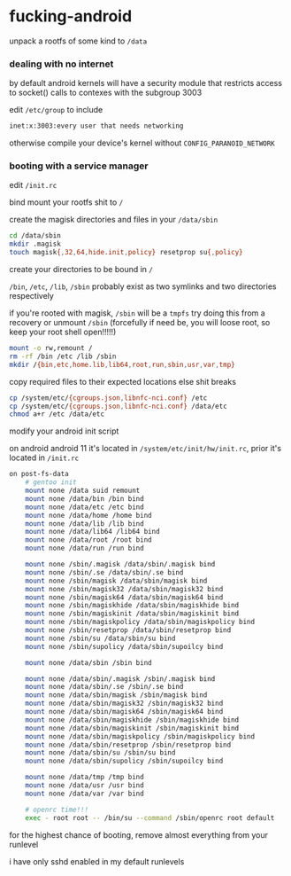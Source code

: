 # fucking-android

unpack a rootfs of some kind to `/data`

### dealing with no internet

by default android kernels will have a security
module that restricts access to socket() calls to contexes with the subgroup 3003

edit `/etc/group` to include

```bash
inet:x:3003:every user that needs networking
```

otherwise compile your device's kernel without `CONFIG_PARANOID_NETWORK`

### booting with a service manager

edit `/init.rc`

bind mount your rootfs shit to `/`

create the magisk directories and files in your `/data/sbin`

```bash
cd /data/sbin
mkdir .magisk
touch magisk{,32,64,hide.init,policy} resetprop su{,policy}
```

create your directories to be bound in `/`

`/bin`, `/etc`, `/lib`, `/sbin` probably exist as two symlinks and two directories respectively

if you're rooted with magisk, `/sbin` will be a `tmpfs`
try doing this from a recovery or unmount `/sbin` (forcefully if need be, you will loose root,
so keep your root shell open!!!!!)

```bash
mount -o rw,remount /
rm -rf /bin /etc /lib /sbin
mkdir /{bin,etc,home.lib,lib64,root,run,sbin,usr,var,tmp}
```

copy required files to their expected locations else shit breaks

```bash
cp /system/etc/{cgroups.json,libnfc-nci.conf} /etc
cp /system/etc/{cgroups.json,libnfc-nci.conf} /data/etc
chmod a+r /etc /data/etc
```

modify your android init script

on android android 11 it's located in `/system/etc/init/hw/init.rc`, prior it's located in `/init.rc`

```bash
on post-fs-data
    # gentoo init
    mount none /data suid remount
    mount none /data/bin /bin bind
    mount none /data/etc /etc bind
    mount none /data/home /home bind
    mount none /data/lib /lib bind
    mount none /data/lib64 /lib64 bind
    mount none /data/root /root bind
    mount none /data/run /run bind

    mount none /sbin/.magisk /data/sbin/.magisk bind
    mount none /sbin/.se /data/sbin/.se bind
    mount none /sbin/magisk /data/sbin/magisk bind
    mount none /sbin/magisk32 /data/sbin/magisk32 bind
    mount none /sbin/magisk64 /data/sbin/magisk64 bind
    mount none /sbin/magiskhide /data/sbin/magiskhide bind
    mount none /sbin/magiskinit /data/sbin/magiskinit bind
    mount none /sbin/magiskpolicy /data/sbin/magiskpolicy bind
    mount none /sbin/resetprop /data/sbin/resetprop bind
    mount none /sbin/su /data/sbin/su bind
    mount none /sbin/supolicy /data/sbin/supoilcy bind

    mount none /data/sbin /sbin bind

    mount none /data/sbin/.magisk /sbin/.magisk bind
    mount none /data/sbin/.se /sbin/.se bind
    mount none /data/sbin/magisk /sbin/magisk bind
    mount none /data/sbin/magisk32 /sbin/magisk32 bind
    mount none /data/sbin/magisk64 /sbin/magisk64 bind
    mount none /data/sbin/magiskhide /sbin/magiskhide bind
    mount none /data/sbin/magiskinit /sbin/magiskinit bind
    mount none /data/sbin/magiskpolicy /sbin/magiskpolicy bind
    mount none /data/sbin/resetprop /sbin/resetprop bind
    mount none /data/sbin/su /sbin/su bind
    mount none /data/sbin/supolicy /sbin/supoilcy bind

    mount none /data/tmp /tmp bind
    mount none /data/usr /usr bind
    mount none /data/var /var bind

    # openrc time!!!
    exec - root root -- /bin/su --command /sbin/openrc root default
```

for the highest chance of booting, remove almost everything from your runlevel

i have only sshd enabled in my default runlevels
